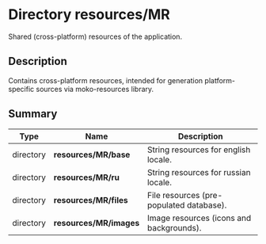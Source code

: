 # Directory resources/MR

Shared (cross-platform) resources of the application.

## Description

Contains cross-platform resources, intended for generation platform-specific sources via moko-resources library.

## Summary

Type                  | Name                            | Description
----------------------|---------------------------------|-----------------------------------------------
directory             | **resources/MR/base**           | String resources for english locale.
directory             | **resources/MR/ru**             | String resources for russian locale.
directory             | **resources/MR/files**          | File resources (pre-populated database).
directory             | **resources/MR/images**         | Image resources (icons and backgrounds).